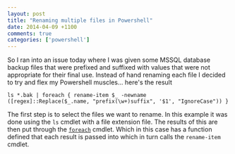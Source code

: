 ```yaml
---
layout: post
title: "Renaming multiple files in Powershell"
date: 2014-04-09 +1100
comments: true
categories: ['powershell']
---
```


So I ran into an issue today where I was given some MSSQL database backup files that were prefixed and 
suffixed with values that were not appropriate for their final use. Instead of hand renaming each file I decided
to try and flex my Powershell muscles... here's the result

```
ls *.bak | foreach { rename-item $_ -newname ([regex]::Replace($_.name, "prefix(\w+)suffix", '$1', "IgnoreCase")) }
```

The first step is to select the files we want to rename. In this example it was done using the `ls` cmdlet with a file extension file. The results of this are then put through the [`foreach`](http://technet.microsoft.com/en-us/library/ee176828.aspx) cmdlet. Which in this case has a function defined that each result is passed into which in turn calls the `rename-item` cmdlet.

